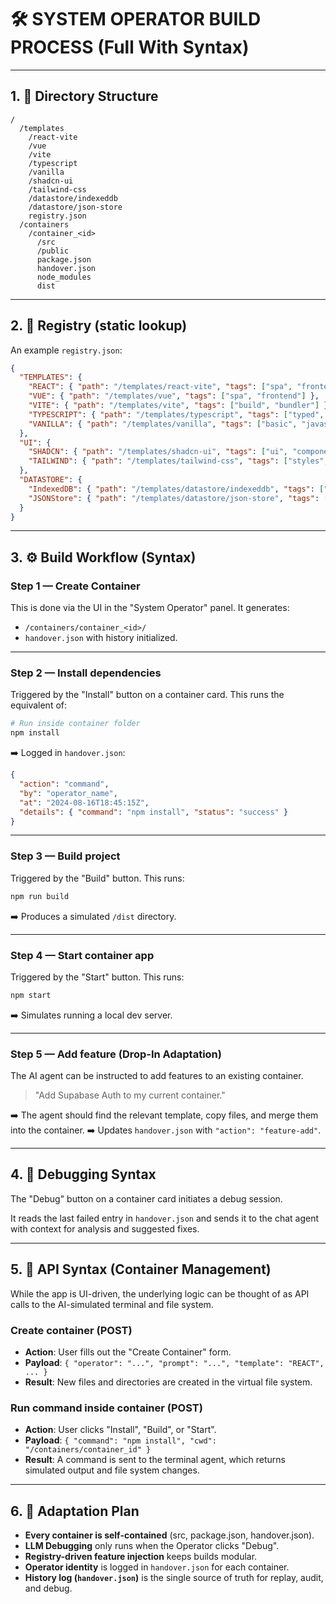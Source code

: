 # 🛠️ SYSTEM OPERATOR BUILD PROCESS (Full With Syntax)

---

## 1. 📂 Directory Structure

```
/
  /templates
    /react-vite
    /vue
    /vite
    /typescript
    /vanilla
    /shadcn-ui
    /tailwind-css
    /datastore/indexeddb
    /datastore/json-store
    registry.json
  /containers
    /container_<id>
      /src
      /public
      package.json
      handover.json
      node_modules
      dist
```

---

## 2. 📒 Registry (static lookup)

An example `registry.json`:
```json
{
  "TEMPLATES": {
    "REACT": { "path": "/templates/react-vite", "tags": ["spa", "frontend", "vite"] },
    "VUE": { "path": "/templates/vue", "tags": ["spa", "frontend"] },
    "VITE": { "path": "/templates/vite", "tags": ["build", "bundler"] },
    "TYPESCRIPT": { "path": "/templates/typescript", "tags": ["typed", "frontend"] },
    "VANILLA": { "path": "/templates/vanilla", "tags": ["basic", "javascript"] }
  },
  "UI": {
    "SHADCN": { "path": "/templates/shadcn-ui", "tags": ["ui", "components"] },
    "TAILWIND": { "path": "/templates/tailwind-css", "tags": ["styles", "utility-css"] }
  },
  "DATASTORE": {
    "IndexedDB": { "path": "/templates/datastore/indexeddb", "tags": ["local", "browser-db"] },
    "JSONStore": { "path": "/templates/datastore/json-store", "tags": ["file", "object-store"] }
  }
}
```

---

## 3. ⚙️ Build Workflow (Syntax)

### Step 1 — Create Container

This is done via the UI in the "System Operator" panel. It generates:

*   `/containers/container_<id>/`
*   `handover.json` with history initialized.

---

### Step 2 — Install dependencies

Triggered by the "Install" button on a container card. This runs the equivalent of:
```bash
# Run inside container folder
npm install
```

➡️ Logged in `handover.json`:

```json
{
  "action": "command",
  "by": "operator_name",
  "at": "2024-08-16T18:45:15Z",
  "details": { "command": "npm install", "status": "success" }
}
```

---

### Step 3 — Build project

Triggered by the "Build" button. This runs:
```bash
npm run build
```

➡️ Produces a simulated `/dist` directory.

---

### Step 4 — Start container app

Triggered by the "Start" button. This runs:
```bash
npm start
```

➡️ Simulates running a local dev server.

---

### Step 5 — Add feature (Drop-In Adaptation)

The AI agent can be instructed to add features to an existing container.
> "Add Supabase Auth to my current container."

➡️ The agent should find the relevant template, copy files, and merge them into the container.
➡️ Updates `handover.json` with `"action": "feature-add"`.

---

## 4. 🧩 Debugging Syntax

The "Debug" button on a container card initiates a debug session.

It reads the last failed entry in `handover.json` and sends it to the chat agent with context for analysis and suggested fixes.

---

## 5. 📜 API Syntax (Container Management)

While the app is UI-driven, the underlying logic can be thought of as API calls to the AI-simulated terminal and file system.

### Create container (POST)
- **Action**: User fills out the "Create Container" form.
- **Payload**: `{ "operator": "...", "prompt": "...", "template": "REACT", ... }`
- **Result**: New files and directories are created in the virtual file system.

### Run command inside container (POST)
- **Action**: User clicks "Install", "Build", or "Start".
- **Payload**: `{ "command": "npm install", "cwd": "/containers/container_id" }`
- **Result**: A command is sent to the terminal agent, which returns simulated output and file system changes.

---

## 6. 🔮 Adaptation Plan

*   **Every container is self-contained** (src, package.json, handover.json).
*   **LLM Debugging** only runs when the Operator clicks "Debug".
*   **Registry-driven feature injection** keeps builds modular.
*   **Operator identity** is logged in `handover.json` for each container.
*   **History log (`handover.json`)** is the single source of truth for replay, audit, and debug.
